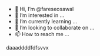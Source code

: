 - 👋 Hi, I’m @fareseosawal
- 👀 I’m interested in ...
- 🌱 I’m currently learning ...
- 💞️ I’m looking to collaborate on ...
- 📫 How to reach me ...

<!---
fareseosawal/fareseosawal is a ✨ special ✨ repository because its `README.md` (this file) appears on your GitHub profile.
You can click the Preview link to take a look at your changes.
--->
daaaddddfdfsvvx
